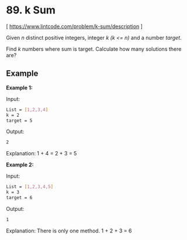 # 89. k Sum
[ https://www.lintcode.com/problem/k-sum/description ]

Given *n* distinct positive integers, integer *k (k <= n)* and a number *target*.

Find *k* numbers where sum is target. Calculate how many solutions there are?

## Example
**Example 1:**

Input:
```sh
List = [1,2,3,4]
k = 2
target = 5
```
Output:
```sh
2
```
Explanation:
1 + 4 = 2 + 3 = 5

**Example 2:**

Input:
```sh
List = [1,2,3,4,5]
k = 3
target = 6
```
Output:
```sh
1
```
Explanation:
There is only one method. 1 + 2 + 3 = 6